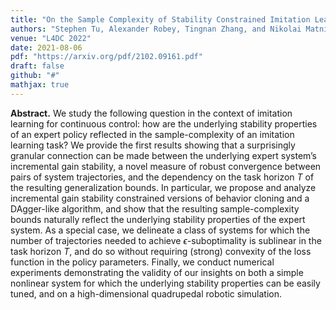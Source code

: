 ```yaml
---
title: "On the Sample Complexity of Stability Constrained Imitation Learning"
authors: "Stephen Tu, Alexander Robey, Tingnan Zhang, and Nikolai Matni"
venue: "L4DC 2022"
date: 2021-08-06
pdf: "https://arxiv.org/pdf/2102.09161.pdf"
draft: false
github: "#"
mathjax: true
---
```


**Abstract.** We study the following question in the context of imitation learning for continuous control: how are the underlying stability properties of an expert policy reflected in the sample-complexity of an imitation learning task? We provide the first results showing that a surprisingly granular connection can be made between the underlying expert system’s incremental gain stability, a novel measure of robust convergence between pairs of system trajectories, and the dependency on the task horizon $T$ of the resulting generalization bounds. In particular, we propose and analyze incremental gain stability constrained versions of behavior cloning and a DAgger-like algorithm, and show that the resulting sample-complexity bounds naturally reflect the underlying stability properties of the expert system. As a special case, we delineate a class of systems for which the number of trajectories needed to achieve $\epsilon$-suboptimality is sublinear in the task horizon $T$, and do so without requiring (strong) convexity of the loss function in the policy parameters. Finally, we conduct numerical experiments demonstrating the validity of our insights on both a simple nonlinear system for which the underlying stability properties can be easily tuned, and on a high-dimensional quadrupedal robotic simulation.